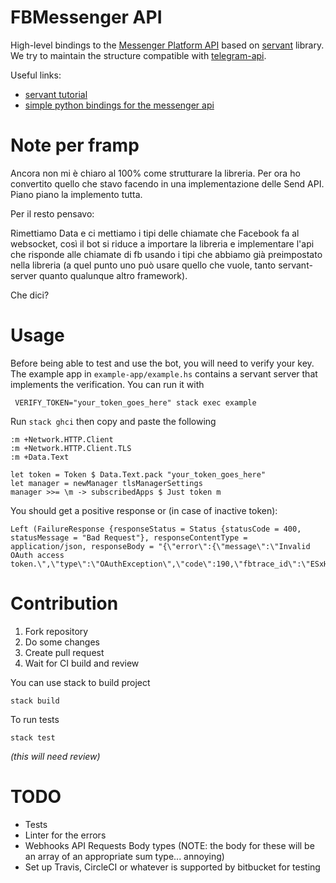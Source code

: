# FBMessenger API

High-level bindings to the [Messenger Platform API](https://developers.facebook.com/docs/messenger-platform/) based on [servant](https://haskell-servant.github.io/) library.
We try to maintain the structure compatible with [telegram-api](https://github.com/klappvisor/haskell-telegram-api).

Useful links: 
- [servant tutorial](http://haskell-servant.readthedocs.io/en/stable/tutorial)
- [simple python bindings for the messenger api](https://github.com/geeknam/messengerbot)

# Note per framp

Ancora non mi è chiaro al 100% come strutturare la libreria. 
Per ora ho convertito quello che stavo facendo in una implementazione delle Send API.
Piano piano la implemento tutta.

Per il resto pensavo:

Rimettiamo Data e ci mettiamo i tipi delle chiamate che Facebook fa al websocket, 
così il bot si riduce a importare la libreria e implementare l'api che risponde alle chiamate di fb 
usando i tipi che abbiamo già preimpostato nella libreria (a quel punto uno può usare quello che vuole,
tanto servant-server quanto qualunque altro framework).

Che dici? 

# Usage

Before being able to test and use the bot, you will need to verify your key. 
The example app in `example-app/example.hs` contains a servant server that implements the verification.
You can run it with

     VERIFY_TOKEN="your_token_goes_here" stack exec example  

Run `stack ghci` then copy and paste the following

    :m +Network.HTTP.Client
    :m +Network.HTTP.Client.TLS
    :m +Data.Text
    
    let token = Token $ Data.Text.pack "your_token_goes_here"
    let manager = newManager tlsManagerSettings
    manager >>= \m -> subscribedApps $ Just token m

You should get a positive response or (in case of inactive token): 

    Left (FailureResponse {responseStatus = Status {statusCode = 400, statusMessage = "Bad Request"}, responseContentType = application/json, responseBody = "{\"error\":{\"message\":\"Invalid OAuth access token.\",\"type\":\"OAuthException\",\"code\":190,\"fbtrace_id\":\"ESxHmUos2B+\"}}"})


# Contribution

1. Fork repository
2. Do some changes
3. Create pull request
4. Wait for CI build and review

You can use stack to build project

    stack build

To run tests

    stack test

_(this will need review)_

# TODO

- Tests
- Linter for the errors
- Webhooks API Requests Body types (NOTE: the body for these will be an array of an appropriate sum type... annoying)
- Set up Travis, CircleCI or whatever is supported by bitbucket for testing
